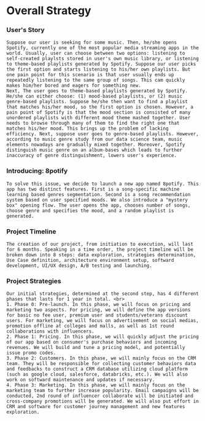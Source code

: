 # Overall Strategy

### User's Story
    Suppose our user is seeking for some music. Then, he/she opens Spotify, currently one of the most popular media streaming apps in the world. Usually, user can choose between two options: listening to self-created playlsts stored in user's own music library, or listening to theme-based playlists generated by Spotify. Suppose our user picks the first option and starts listening to his/her own playlists. But one pain point for this scenario is that user usually ends up repeatedly listening to the same group of songs. This cam quickly makes him/her bored and eagers for something new. 
    Next, The user goes to theme-based playlists generated by Spotify. He/she can either choose: (1) mood-based playlists, or (2) music genre-based playlists. Suppose he/she then want to find a playlist that matches his/her mood, so the first option is chosen. However, a pain point of Spotify is that the mood section is consisted of many unordered playlists with different mood theme mashed together. User needs to browse through many of them to find the right one that matches his/her mood. This brings up the problem of lacking efficiency. Next, suppose user goes to genre-based playlists. However, according to music genre study from our data science team, music elements nowadays are gradually mixed together. Moreover, Spotify distinguish music genre on an album-bases which leads to further inaccuracy of genre distinguishment, lowers user's experience.
    
### Introducing: 8potify
    To solve this issue, we decide to launch a new app named 8potify. This app has two distinct features. First is a song-specific machine learning based genres segmentation. Second is a song recommendation system based on user specified moods. We also introduce a "mystery box" opening flow. The user opens the app, chooses number of songs, choose genre and specifies the mood, and a random playlist is generated. 

### Project Timeline
    The creation of our project, from initiation to execution, will last for 6 months. Speaking in a time order, the project timeline will be broken down into 8 steps: data exploration, strategies determination, Use Case definition, architecture environment setup, softward development, UI/UX design, A/B testing and launching.
    
### Project Strategies
    Our initial strategies, determined at the second step, has 4 different phases that lasts for 1 year in total. <br>
    1. Phase 0: Pre-launch. In this phase, we will focus on pricing and marketing two aspects. For pricing, we will define the app versions for basic no fee user, premium user and students/veterans discount users. For marketing, we will focus on advertisement on social medias, promotion offline at colleges and malls, as well as 1st round collaborations with influencers.
    2. Phase 1: Pricing. In this phase, we will quickly adjust the pricing of our app based on consumer's purchase behaviors and incoming revenues. We will build and tune a pricing model, and potentially issue promo codes.
    3. Phase 2: Customers. In this phase, we will mainly focus on the CRM team. They will be responsible for collecting customer behaviors data and feedbacks to construct a CRM database utilizing cloud platform (such as google cloud, salesforce, databricks, etc.). We will also work on softward maintenance and updates if necessary.
    4. Phase 3: Marketing. In this phase, we will mainly focus on the marketing team to further increase popularity. Email campaigns will be conducted, 2nd round of influencer collaborate will be initiated and cross-company promotions will be generated. We will also put effort in CRM and software for customer journey management and new features exploration.
